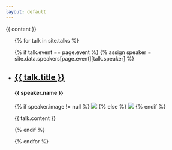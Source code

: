 ```yaml
---
layout: default
---
```


{{ content }}

<ul>

{% for talk in site.talks %}

{% if talk.event == page.event %}
{% assign speaker = site.data.speakers[page.event][talk.speaker] %}

<li>
<h2><a href="{{ talk.url }}">{{ talk.title }}</a></h2>

<h4>{{ speaker.name }}</h4>

<p>
  {% if speaker.image != null %}
  <img src="{{speaker.image}}" style="max-width: 100px"/>
  {% else %}
  <img src="https://twincitiescodecamp.com/content/images/unknown-speaker.jpg" style="max-width: 100px" />
  {% endif %}
</p>

{{ talk.content }}

</li>
{% endif %}

{% endfor %}

</ul>
